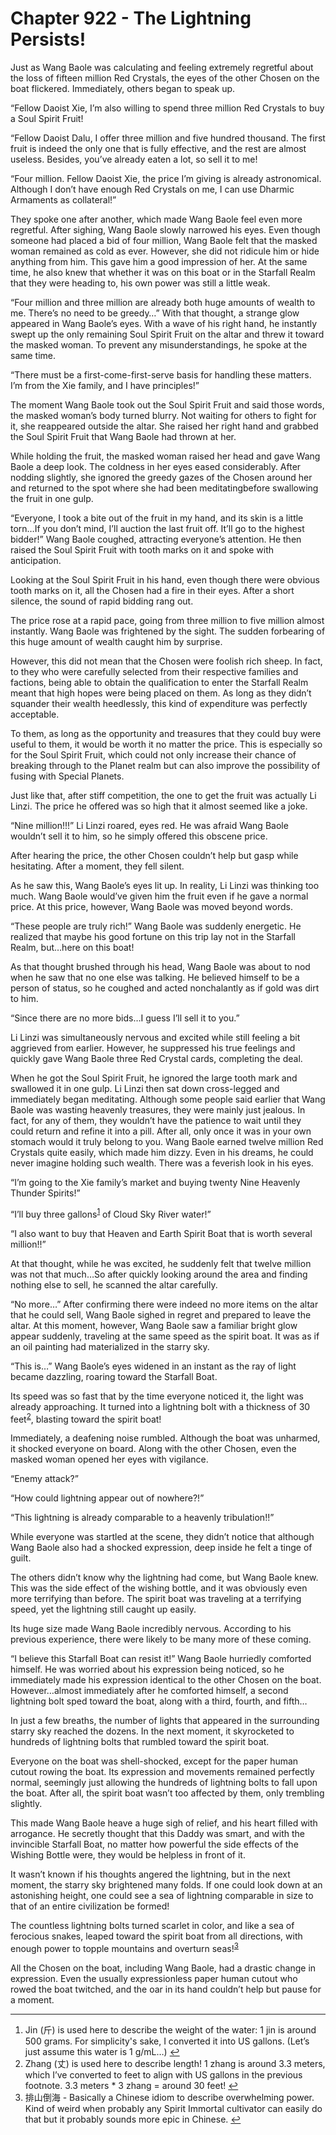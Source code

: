 # Chapter 922 - The Lightning Persists!

Just as Wang Baole was calculating and feeling extremely regretful about the loss of fifteen million Red Crystals, the eyes of the other Chosen on the boat flickered. Immediately, others began to speak up.
 
“Fellow Daoist Xie, I’m also willing to spend three million Red Crystals to buy a Soul Spirit Fruit!

“Fellow Daoist Dalu, I offer three million and five hundred thousand. The first fruit is indeed the only one that is fully effective, and the rest are almost useless. Besides, you’ve already eaten a lot, so sell it to me!

“Four million. Fellow Daoist Xie, the price I’m giving is already astronomical. Although I don’t have enough Red Crystals on me, I can use Dharmic Armaments as collateral!”

They spoke one after another, which made Wang Baole feel even more regretful. After sighing, Wang Baole slowly narrowed his eyes. Even though someone had placed a bid of four million, Wang Baole felt that the masked woman remained as cold as ever. However, she did not ridicule him or hide anything from him. This gave him a good impression of her. At the same time, he also knew that whether it was on this boat or in the Starfall Realm that they were heading to, his own power was still a little weak.

“Four million and three million are already both huge amounts of wealth to me. There’s no need to be greedy…” With that thought, a strange glow appeared in Wang Baole’s eyes. With a wave of his right hand, he instantly swept up the only remaining Soul Spirit Fruit on the altar and threw it toward the masked woman. To prevent any misunderstandings, he spoke at the same time.

“There must be a first-come-first-serve basis for handling these matters. I’m from the Xie family, and I have principles!”

The moment Wang Baole took out the Soul Spirit Fruit and said those words, the masked woman’s body turned blurry. Not waiting for others to fight for it, she reappeared outside the altar. She raised her right hand and grabbed the Soul Spirit Fruit that Wang Baole had thrown at her.

While holding the fruit, the masked woman raised her head and gave Wang Baole a deep look. The coldness in her eyes eased considerably. After nodding slightly, she ignored the greedy gazes of the Chosen around her and returned to the spot where she had been meditatingbefore swallowing the fruit in one gulp.

“Everyone, I took a bite out of the fruit in my hand, and its skin is a little torn…If you don’t mind, I’ll auction the last fruit off. It’ll go to the highest bidder!” Wang Baole coughed, attracting everyone’s attention. He then raised the Soul Spirit Fruit with tooth marks on it and spoke with anticipation.

Looking at the Soul Spirit Fruit in his hand, even though there were obvious tooth marks on it, all the Chosen had a fire in their eyes. After a short silence, the sound of rapid bidding rang out.

The price rose at a rapid pace, going from three million to five million almost instantly. Wang Baole was frightened by the sight. The sudden forbearing of this huge amount of wealth caught him by surprise.

However, this did not mean that the Chosen were foolish rich sheep. In fact, to they who were carefully selected from their respective families and factions, being able to obtain the qualification to enter the Starfall Realm meant that high hopes were being placed on them. As long as they didn’t squander their wealth heedlessly, this kind of expenditure was perfectly acceptable. 

To them, as long as the opportunity and treasures that they could buy were useful to them, it would be worth it no matter the price. This is especially so for the Soul Spirit Fruit, which could not only increase their chance of breaking through to the Planet realm but can also improve the possibility of fusing with Special Planets.

Just like that, after stiff competition, the one to get the fruit was actually Li Linzi. The price he offered was so high that it almost seemed like a joke.

“Nine million!!!” Li Linzi roared, eyes red. He was afraid Wang Baole wouldn’t sell it to him, so he simply offered this obscene price.

After hearing the price, the other Chosen couldn’t help but gasp while hesitating. After a moment, they fell silent.

As he saw this, Wang Baole’s eyes lit up. In reality, Li Linzi was thinking too much. Wang Baole would’ve given him the fruit even if he gave a normal price. At this price, however, Wang Baole was moved beyond words.

“These people are truly rich!” Wang Baole was suddenly energetic. He realized that maybe his good fortune on this trip lay not in the Starfall Realm, but…here on this boat!

As that thought brushed through his head, Wang Baole was about to nod when he saw that no one else was talking. He believed himself to be a person of status, so he coughed and acted nonchalantly as if gold was dirt to him.

“Since there are no more bids…I guess I’ll sell it to you.”

Li Linzi was simultaneously nervous and excited while still feeling a bit aggrieved from earlier. However, he suppressed his true feelings and quickly gave Wang Baole three Red Crystal cards, completing the deal.

When he got the Soul Spirit Fruit, he ignored the large tooth mark and swallowed it in one gulp. Li Linzi then sat down cross-legged and immediately began meditating. Although some people said earlier that Wang Baole was wasting heavenly treasures,  they were mainly just jealous. In fact, for any of them, they wouldn’t have the patience to wait until they could return and refine it into a pill. After all, only once it was in your own stomach would it truly belong to you.
Wang Baole earned twelve million Red Crystals quite easily, which made him dizzy. Even in his dreams, he could never imagine holding such wealth. There was a feverish look in his eyes.

“I’m going to the Xie family’s market and buying twenty Nine Heavenly Thunder Spirits!”

“I’ll buy three gallons<sup class="footnote"><a href="#fn-1" id="fnref-1">1</a></sup> of Cloud Sky River water!”

“I also want to buy that Heaven and Earth Spirit Boat that is worth several million!!”

At that thought, while he was excited, he suddenly felt that twelve million was not that much…So after quickly looking around the area and finding nothing else to sell, he scanned the altar carefully.

“No more…” After confirming there were indeed no more items on the altar that he could sell, Wang Baole sighed in regret and prepared to leave the altar. At this moment, however, Wang Baole saw a familiar bright glow appear suddenly, traveling at the same speed as the spirit boat. It was as if an oil painting had materialized in the starry sky.

“This is…” Wang Baole’s eyes widened in an instant as the ray of light became dazzling, roaring toward the Starfall Boat.

Its speed was so fast that by the time everyone noticed it, the light was already approaching. It turned into a lightning bolt with a thickness of 30 feet<sup class="footnote"><a href="#fn-2" id="fnref-2">2</a></sup>, blasting toward the spirit boat!

Immediately, a deafening noise rumbled. Although the boat was unharmed, it shocked everyone on board. Along with the other Chosen, even the masked woman opened her eyes with vigilance.

“Enemy attack?”

“How could lightning appear out of nowhere?!”

“This lightning is already comparable to a heavenly tribulation!!”

While everyone was startled at the scene, they didn’t notice that although Wang Baole also had a shocked expression, deep inside he felt a tinge of guilt.

The others didn’t know why the lightning had come, but Wang Baole knew. This was the side effect of the wishing bottle, and it was obviously even more terrifying than before. The spirit boat was traveling at a terrifying speed, yet the lightning still caught up easily. 

Its huge size made Wang Baole incredibly nervous. According to his previous experience, there were likely to be many more of these coming.

“I believe this Starfall Boat can resist it!” Wang Baole hurriedly comforted himself. He was worried about his expression being noticed, so he immediately made his expression identical to the other Chosen on the boat. However…almost immediately after he comforted himself, a second lightning bolt sped toward the boat, along with a third, fourth, and fifth…

In just a few breaths, the number of lights that appeared in the surrounding starry sky reached the dozens. In the next moment, it skyrocketed to hundreds of lightning bolts that rumbled toward the spirit boat.

Everyone on the boat was shell-shocked, except for the paper human cutout rowing the boat. Its expression and movements remained perfectly normal, seemingly just allowing the hundreds of lightning bolts to fall upon the boat. After all, the spirit boat wasn’t too affected by them, only trembling slightly.

This made Wang Baole heave a huge sigh of relief, and his heart filled with arrogance. He secretly thought that this Daddy was smart, and with the invincible Starfall Boat, no matter how powerful the side effects of the Wishing Bottle were, they would be helpless in front of it. 

It wasn’t known if his thoughts angered the lightning, but in the next moment, the starry sky brightened many folds. If one could look down at an astonishing height, one could see a sea of lightning comparable in size to that of an entire civilization be formed! 

The countless lightning bolts turned scarlet in color, and like a sea of ferocious snakes, leaped toward the spirit boat from all directions, with enough power to topple mountains and overturn seas!<sup class="footnote"><a href="#fn-3" id="fnref-3">3</a></sup>

All the Chosen on the boat, including Wang Baole, had a drastic change in expression. Even the usually expressionless paper human cutout who rowed the boat twitched, and the oar in its hand couldn’t help but pause for a moment.

<hr/>
  <div class="footnotes">
    <ol>
      <li id="fn-1">Jin (斤) is used here to describe the weight of the water: 1 jin is around 500 grams. For simplicity's sake, I converted it into US gallons. (Let’s just assume this water is 1 g/mL…) <span class="footnotereverse"><a href="#fnref-1">↩</a></span></li>
<li id="fn-2">Zhang (丈) is used here to describe length! 1 zhang is around 3.3 meters, which I’ve converted to feet to align with US gallons in the previous footnote. 3.3 meters * 3 zhang = around 30 feet! <span class="footnotereverse"><a href="#fnref-2">↩</a></span></li>
<li id="fn-3">排山倒海 - Basically a Chinese idiom to describe overwhelming power. Kind of weird when probably any Spirit Immortal cultivator can easily do that but it probably sounds more epic in Chinese. <span class="footnotereverse"><a href="#fnref-3">↩</a></span></li>
    </ol>
  </div>